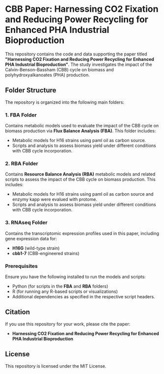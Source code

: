 # CBB Paper: Harnessing CO2 Fixation and Reducing Power Recycling for Enhanced PHA Industrial Bioproduction

This repository contains the code and data supporting the paper titled **"Harnessing CO2 Fixation and Reducing Power Recycling for Enhanced PHA Industrial Bioproduction"**. The study investigates the impact of the Calvin-Benson-Bassham (CBB) cycle on biomass and polyhydroxyalkanoates (PHA) production.

## Folder Structure

The repository is organized into the following main folders:

### 1. **FBA Folder**  
Contains metabolic models used to evaluate the impact of the CBB cycle on biomass production via **Flux Balance Analysis (FBA)**. This folder includes:
- Metabolic models for H16 strains using paml oil as carbon source.
- Scripts and analysis to assess biomass yield under different conditions with CBB cycle incorporation.

### 2. **RBA Folder**  
Contains **Resource Balance Analysis (RBA)** metabolic models and related scripts to assess the impact of the CBB cycle on biomass production. This includes:
- Metabolic models for H16 strains using paml oil as carbon source and enzymy kapp were evalued with protome.
- Scripts and analysis to assess biomass yield under different conditions with CBB cycle incorporation.

### 3. **RNAseq Folder**  
Contains the transcriptomic expression profiles used in this paper, including gene expression data for:
- **H16G** (wild-type strain)
- **cbb1-7** (CBB-engineered strains)
### Prerequisites
Ensure you have the following installed to run the models and scripts:
- Python (for scripts in the **FBA** and **RBA** folders)
- R (for running any R-based scripts or visualizations)
- Additional dependencies as specified in the respective script headers.
## Citation
If you use this repository for your work, please cite the paper:

- **Harnessing CO2 Fixation and Reducing Power Recycling for Enhanced PHA Industrial Bioproduction**

## License
This repository is licensed under the MIT License.

